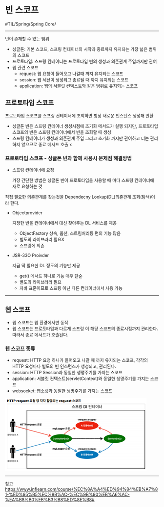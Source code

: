 # 빈 스코프
#TIL/Spring/Spring Core/

---
빈이 존재할 수 있는 범위

- 싱글톤: 기본 스코프, 스프링 컨테이너의 시작과 종료까지 유지되는 가장 넓은 범위의 스코프
- 프로토타입: 스프링 컨테이너는 프로토타입 빈의 생성과 의존관계 주입까지만 관여
- 웹 관련 스코프
    - request: 웹 요청이 들어오고 나갈때 까지 유지되는 스코프
    - session: 웹 세션이 생성되고 종료될 때 까지 유지되는 스코프
    - application: 웹의 서블릿 컨텍스트와 같은 범위로 유지되는 스코프

## 프로토타입 스코프
프로토타입 스코프를 스프링 컨테이너에 조회하면 항상 새로운 인스턴스 생성해 반환

- 싱글톤 빈은 스프링 컨테이너 생성시점에 초기화 메서드가 실행 되지만, 프로토타입 스코프의 빈은 스프링 컨테이너에서 빈을 조회할 때 생성
- 스프링 컨테이너가 생성과 의존관계 주입 그리고 초기화 까지만 관여하고 더는 관리하지 않으므로 종료 메서드 호출 x

### 프로로타입 스코프 - 싱글톤 빈과 함께 사용시 문제점 해결방법

- 스프링 컨테이너에 요청

    가장 간단한 방법은 싱글톤 빈이 프로토타입을 사용할 때 마다 스프링 컨테이너에 새로 요청하는 것

직접 필요한 의존관계를 찾는것을 Dependecny Lookup(DL)의존관계 조회(탐색)이라 한다.

- Objectprovider

    지정한 빈을 컨테이너에서 대신 찾아주는 DL 서비스를 제공
    
    - ObjectFactory 상속, 옵션, 스트림처리등 편의 기능 많음
    - 별도의 라이브러리 필요X
    - 스프링에 의존

- JSR-33O Proivder

    지금 딱 필요한 DL 정도의 기능만 제공

    - get() 메서드 하나로 기능 매우 단순
    - 별도의 라이브러리 필요
    - 자바 표준이므로 스프링 아닌 다른 컨테이너에서 사용 가능

---

## 웹 스코프

- 웹 스코프는 웹 환경에서만 동작
- 웹 스코프는 프로토타입과 다르게 스프링 이 해당 스코프의 종료시점까지 관리한다. 따라서 종료 메서드가 호출된다.

### 웹 스코프 종류
- request: HTTP 요청 하나가 들어오고 나갈 때 까지 유지되는 스코프, 각각의 HTTP 요청마다 별도의 빈 인스턴스가 생성되고, 관리된다.
- session: HTTP Session과 동일한 생명주기를 가지는 스코프
- application: 서블릿 컨텍스트(servletContext)와 동일한 생명주기를 가지는 스코프
- websocket: 웹소켓과 동일한 생명주기를 가지는 스코프

![](./images/빈스_1.PNG)

---
참고
https://www.inflearn.com/course/%EC%8A%A4%ED%94%84%EB%A7%81-%ED%95%B5%EC%8B%AC-%EC%9B%90%EB%A6%AC-%EA%B8%B0%EB%B3%B8%ED%8E%B8#